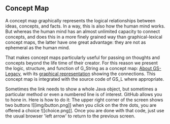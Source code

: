 ## Concept  Map ##
A concept map graphically represents the logical relationships between ideas, concepts, and facts. In a way, this is also how the human mind works. But whereas the human mind has an almost unlimited capacity to connect concepts, and does this in a more finely grained way than graphical-lexical concept maps, the latter have one great advantage: they are not as ephemeral as the human mind.

That makes concept maps particularly useful for passing on thoughts and concepts beyond the life time of their creator.  For this reason we present the logic, structure, and function of G_String as a concept map: [About GS-Legacy](About.md), with its [graphical representation](img/map.png) showing the connections. This concept map is integrated with the source code of GS_L where appropriate.

Sometimes the link needs to show a whole Java object, but sometimes a particular method or even a numbered line is of interest.  GitHub  allows you to hone in. Here is how to do it: The upper right corner of the screen shows two buttons ![[img/button.png]] when you click on the thre dots, you are offered a choice ![[choice.png]]. Once you are done with that code, just use the usual browser 'left arrow' to return to the previous screen. 